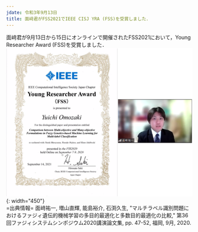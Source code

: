 ```yaml
---
jdate: 令和3年9月13日
title: 面﨑君がFSS2021でIEEE CISJ YRA (FSS)を受賞しました．
---
```


面﨑君が9月13日から15日にオンラインで開催されたFSS2021において，Young Researcher Award (FSS)を受賞しました．
<br>
![FSS2021受賞](/assets/images/news/202109/20210913_5.png){: width="450"}
<br>
=出典情報=
面﨑祐一, 増山直輝, 能島裕介, 石渕久生, "マルチラベル識別問題におけるファジィ遺伝的機械学習の多目的最適化と多数目的最適化の比較," 第36回ファジィシステムシンポジウム2020講演論文集, pp. 47-52, 福岡, 9月, 2020.
